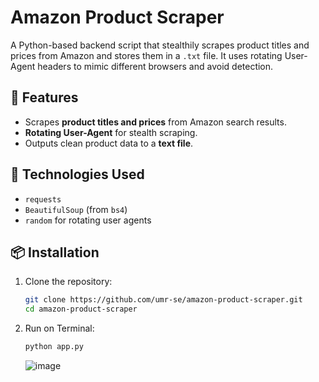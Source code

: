# Amazon Product Scraper

A Python-based backend script that stealthily scrapes product titles and prices from Amazon and stores them in a `.txt` file. It uses rotating User-Agent headers to mimic different browsers and avoid detection.

## 📌 Features

- Scrapes **product titles and prices** from Amazon search results.
- **Rotating User-Agent** for stealth scraping.
- Outputs clean product data to a **text file**.

## 🧰 Technologies Used

- `requests`
- `BeautifulSoup` (from `bs4`)
- `random` for rotating user agents

## 📦 Installation

1. Clone the repository:
   ```bash
   git clone https://github.com/umr-se/amazon-product-scraper.git
   cd amazon-product-scraper
   ```
2. Run on Terminal:
   ```bash
   python app.py 
   ```
    
   ![image](https://github.com/user-attachments/assets/8da985c3-674d-4fe0-a302-79eca10ca945)

   
